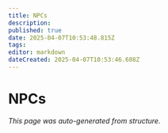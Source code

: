 ```yaml
---
title: NPCs
description: 
published: true
date: 2025-04-07T10:53:48.815Z
tags: 
editor: markdown
dateCreated: 2025-04-07T10:53:46.608Z
---
```


# NPCs

*This page was auto-generated from structure.*